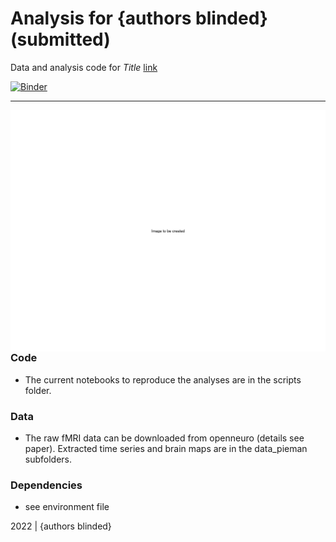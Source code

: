 Analysis for {authors blinded} (submitted)
=============================================

Data and analysis code for *Title* [link](https://docs.google.com/document/d/1cd5OePwgeJTORh3fyhG_s6J2v3Ab78cc5xRTnQKm-oM/edit?usp=sharing)

[![Binder](https://mybinder.org/badge_logo.svg)](https://mybinder.org/v2/gh/nomcomm/narratives_itsnotthefall/HEAD)

***

<img align="right" width=550px src=data_itsnotthefall/explainer_fig.png> 



### Code

-   The current notebooks to reproduce the analyses are in the scripts folder.


### Data

-   The raw fMRI data can be downloaded from openneuro (details see paper). Extracted time series and brain maps are in the data_pieman subfolders.

### Dependencies

-   see environment file


2022 | {authors blinded} 
